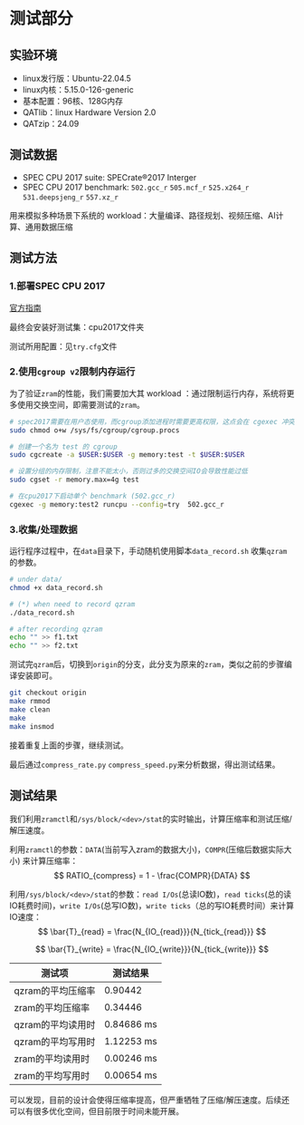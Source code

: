 # 测试部分

## 实验环境
- linux发行版：Ubuntu-22.04.5 
- linux内核：5.15.0-126-generic
- 基本配置：96核、128G内存
- QATlib：linux Hardware Version 2.0
- QATzip：24.09

## 测试数据
- SPEC CPU 2017 suite: SPECrate&reg;2017 Interger
- SPEC CPU 2017 benchmark: `502.gcc_r` `505.mcf_r` `525.x264_r` `531.deepsjeng_r` `557.xz_r`

用来模拟多种场景下系统的 workload：大量编译、路径规划、视频压缩、AI计算、通用数据压缩

## 测试方法

### 1.部署SPEC CPU 2017

[官方指南](https://www.spec.org/cpu2017/Docs/install-guide-unix.html)

最终会安装好测试集：cpu2017文件夹

测试所用配置：见`try.cfg`文件

### 2.使用`cgroup v2`限制内存运行

为了验证`zram`的性能，我们需要加大其 workload ：通过限制运行内存，系统将更多使用交换空间，即需要测试的`zram`。
```bash
# spec2017需要在用户态使用，而cgroup添加进程时需要更高权限，这点会在 cgexec 冲突，通过下面命令解决：
sudo chmod o+w /sys/fs/cgroup/cgroup.procs 

# 创建一个名为 test 的 cgroup
sudo cgcreate -a $USER:$USER -g memory:test -t $USER:$USER

# 设置分组的内存限制，注意不能太小，否则过多的交换空间IO会导致性能过低
sudo cgset -r memory.max=4g test

# 在cpu2017下启动单个 benchmark (502.gcc_r)
cgexec -g memory:test2 runcpu --config=try  502.gcc_r
```

### 3.收集/处理数据

运行程序过程中，在`data`目录下，手动随机使用脚本`data_record.sh` 收集`qzram`的参数。

```bash
# under data/
chmod +x data_record.sh

# (*) when need to record qzram
./data_record.sh

# after recording qzram
echo "" >> f1.txt
echo "" >> f2.txt
```

测试完`qzram`后，切换到`origin`的分支，此分支为原来的`zram`，类似之前的步骤编译安装即可。

```bash
git checkout origin
make rmmod
make clean
make
make insmod
```
接着重复上面的步骤，继续测试。

最后通过`compress_rate.py` `compress_speed.py`来分析数据，得出测试结果。

## 测试结果

我们利用`zramctl`和`/sys/block/<dev>/stat`的实时输出，计算压缩率和测试压缩/解压速度。

利用`zramctl`的参数：`DATA`(当前写入zram的数据大小)，`COMPR`(压缩后数据实际大小) 来计算压缩率：
$$ RATIO_{compress} = 1 - \frac{COMPR}{DATA} $$

利用`/sys/block/<dev>/stat`的参数：`read I/Os`(总读IO数)，`read ticks`(总的读IO耗费时间)，`write I/Os`(总写IO数)，`write ticks`（总的写IO耗费时间）来计算IO速度：
$$ \bar{T}_{read} = \frac{N_{IO_{read}}}{N_{tick_{read}}} $$

$$ \bar{T}_{write} = \frac{N_{IO_{write}}}{N_{tick_{write}}} $$

| 测试项 | 测试结果 |
| ---- | ----- |
| qzram的平均压缩率 | 0.90442 |
| zram的平均压缩率 | 0.34446 |
| qzram的平均读用时| 0.84686 ms|
|qzram的平均写用时| 1.12253 ms|
|zram的平均读用时| 0.00246 ms|
|zram的平均写用时| 0.00654 ms|

可以发现，目前的设计会使得压缩率提高，但严重牺牲了压缩/解压速度。后续还可以有很多优化空间，但目前限于时间未能开展。